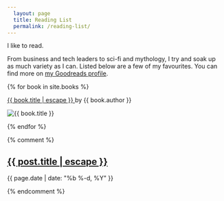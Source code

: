 ```yaml
---
  layout: page
  title: Reading List
  permalink: /reading-list/
---
```


I like to read.

From business and tech leaders to sci-fi and mythology, I try and soak up as much variety as I can. Listed below are a few of my favourites. You can find more on <a href="https://www.goodreads.com/ajaykarwal" target="_blank" title="My Goodreads profile">my Goodreads profile</a>.



{% for book in site.books %}
  <div>
    <p>
      <a href="{{ book.url | relative_url }}">
        {{ book.title | escape }}
      </a> by {{ book.author }}
    </p>
    <p> <img src="/images/books/{{ book.cover }}" alt="{{ book.title }}"> </p>
    
  </div>
{% endfor %}



{% comment %}
<article class="blog-item clearfix">
  <h2 class="title">
    <a href="{{ post.url | relative_url }}">
      {{ post.title | escape }}
    </a>
  </h2>
  <p class="date">
    <time datetime="{{ page.date | date_to_xmlschema }}" itemprop="datePublished">
      {{ page.date | date: "%b %-d, %Y" }}
    </time>
  </p>
</article> 
{% endcomment %}
